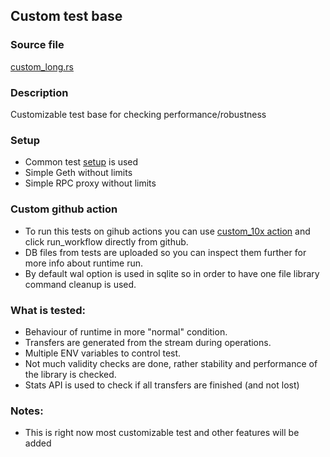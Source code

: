 ## Custom test base

### Source file

[custom_long.rs](../../tests/custom_long.rs)

### Description

Customizable test base for checking performance/robustness

### Setup

- Common test [setup](./common-test-setup.md) is used
- Simple Geth without limits
- Simple RPC proxy without limits

### Custom github action
- To run this tests on gihub actions you can use [custom_10x action](https://github.com/golemfactory/erc20_payment_lib/actions/workflows/custom_10x.yml) and click run_workflow directly from github.
- DB files from tests are uploaded so you can inspect them further for more info about runtime run.
- By default wal option is used in sqlite so in order to have one file library command cleanup is used.

### What is tested:
- Behaviour of runtime in more "normal" condition.
- Transfers are generated from the stream during operations.
- Multiple ENV variables to control test.
- Not much validity checks are done, rather stability and performance of the library is checked.
- Stats API is used to check if all transfers are finished (and not lost) 

### Notes:

- This is right now most customizable test and other features will be added
